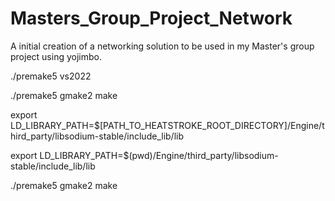 # Masters_Group_Project_Network
A initial creation of a networking solution to be used in my Master's group project using yojimbo.

<!-- To run on windows: -->
./premake5 vs2022
<!-- or -->
./premake5 gmake2
make

<!-- To run on linux: -->
export LD_LIBRARY_PATH=$[PATH_TO_HEATSTROKE_ROOT_DIRECTORY]/Engine/third_party/libsodium-stable/include_lib/lib
<!-- or when current directory == Heatstroke root -->
export LD_LIBRARY_PATH=$(pwd)/Engine/third_party/libsodium-stable/include_lib/lib

./premake5 gmake2
make